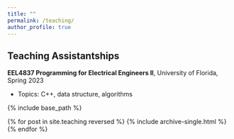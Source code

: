 ```yaml
---
title: ""
permalink: /teaching/
author_profile: true
---
```


<h2>Teaching Assistantships</h2>
<b>EEL4837 Programming for Electrical Engineers II</b>, University of Florida, Spring 2023
<ul>
  <li>Topics: C++, data structure, algorithms</li>
</ul>


{% include base_path %}

{% for post in site.teaching reversed %}
  {% include archive-single.html %}
{% endfor %}
